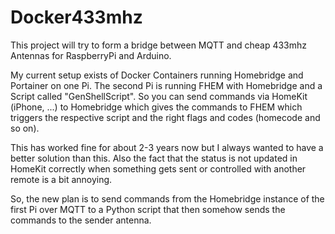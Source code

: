 # Docker433mhz

This project will try to form a bridge between MQTT and cheap 433mhz Antennas for RaspberryPi and Arduino. 

My current setup exists of Docker Containers running Homebridge and Portainer on one Pi. The second Pi is running FHEM with Homebridge and a Script called "GenShellScript". So you can send commands via HomeKit (iPhone, ...) to Homebridge which gives the commands to FHEM which triggers the respective script and the right flags and codes (homecode and so on). 

This has worked fine for about 2-3 years now but I always wanted to have a better solution than this. Also the fact that the status is not updated in HomeKit correctly when something gets sent or controlled with another remote is a bit annoying. 

So, the new plan is to send commands from the Homebridge instance of the first Pi over MQTT to a Python script that then somehow sends the commands to the sender antenna. 
